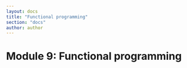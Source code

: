 ```yaml
---
layout: docs
title: "Functional programming"
section: "docs"
author: author
---
```


# Module 9: Functional programming
